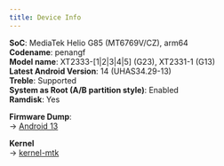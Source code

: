 ```yaml
---
title: Device Info
---
```


**SoC**: MediaTek Helio G85 (MT6769V/CZ), arm64<br/>
**Codename**: penangf <br/>
**Model name**: XT2333-[1|2|3|4|5] (G23), XT2331-1 (G13)<br/>
**Latest Android Version**: 14 (UHAS34.29-13)<br/>
**Treble**: Supported<br/>
**System as Root (A/B partition style)**: Enabled<br/>
**Ramdisk**: Yes<br/>


**Firmware Dump**:<br/>
-> [Android 13](https://github.com/RandomPush/motorola_penangf_dump)

**Kernel**<br/>
-> [kernel-mtk](https://github.com/moto-penangf/kernel-mtk)
